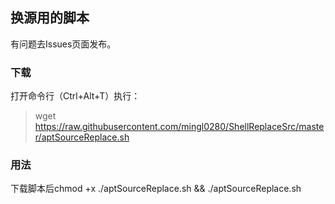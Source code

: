 ## 换源用的脚本

有问题去Issues页面发布。

### 下载

打开命令行（Ctrl+Alt+T）执行：

> wget https://raw.githubusercontent.com/mingl0280/ShellReplaceSrc/master/aptSourceReplace.sh


### 用法

下载脚本后chmod +x ./aptSourceReplace.sh  && ./aptSourceReplace.sh
